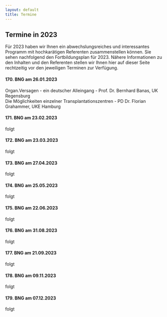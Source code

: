 ```yaml
---
layout: default
title: Termine
---
```

## Termine in 2023

Für 2023 haben wir Ihnen ein abwechslungsreiches und interessantes Programm mit hochkarätigen Referenten zusammenstellen können. Sie sehen nachfolgend den Fortbildungsplan für 2023. Nähere Informationen zu den Inhalten und den Referenten stellen wir Ihnen hier auf dieser Seite rechtzeitig vor den jeweiligen Terminen zur Verfügung.  
   
   
#### 170. BNG am 26.01.2023   
Organ.Versagen - ein deutscher Alleingang - Prof. Dr. Bernhard Banas, UK Regensburg   
Die Möglichkeiten einzelner Transplantationszentren - PD Dr. Florian Grahammer, UKE Hamburg	 

#### 171. BNG am 23.02.2023     
   
folgt   
   
#### 172. BNG am 23.03.2023  
   
folgt   
   
#### 173. BNG am 27.04.2023  
   
folgt   
   
#### 174. BNG am 25.05.2023  
   
folgt   
   
#### 175. BNG am 22.06.2023  
   
folgt   
   
#### 176. BNG am 31.08.2023  
   
folgt   
   
#### 177. BNG am 21.09.2023  
   
folgt   
   
#### 178. BNG am 09.11.2023  
   
folgt   
   
#### 179. BNG am 07.12.2023  
     
folgt   
   